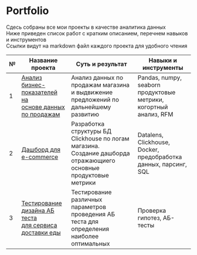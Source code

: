 # Portfolio

Сдесь собраны все мои проекты в качестве аналитика данных <br>
Ниже приведен список работ с кратким описанием, перечнем навыков и инструментов <br>
Ссылки видут на markdown файл каждого проекта для удобного чтения


|№| Название проекта | Суть и результат | 	Навыки и инструменты |
|----------|----------|----------|----------|
|1   |[Анализ бизнес-показателей на <br> основе данных по продажам](https://github.com/Dait502/portfolio/blob/main/projects/EDA/Eda%20project.md) | Анализ данных по продажам магазина и выдвижение предложений по дальнейшему развитию  | Pandas, numpy, seaborn <br>  продуктовые метрики, когортный анализ, RFM  |
| 2    | [Дашборд для  e-commerce](https://github.com/Dait502/portfolio/blob/main/projects/Dashboard/Dashboard.md) | Разработка структуры БД Clickhouse по логам магазина. <br> Создание дашборда отражающиего основные продуктовые метрики |  Datalens, Clickhouse, Docker,  <br>  предобработка данных,  парсинг, SQL  | 
| 3    | [Тестирование дизайна АБ теста <br> для сервиса доставки еды](https://github.com/Dait502/portfolio/blob/main/projects/AB-test/AB-test.md) | Тестирование различных параметров проведения АБ теста для определения наиболее оптимальных |Проверка гипотез, АБ-тесты   |





